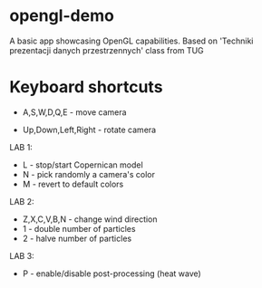 # opengl-demo
A basic app showcasing OpenGL capabilities. Based on 'Techniki prezentacji danych przestrzennych' class from TUG

# Keyboard shortcuts

* A,S,W,D,Q,E - move camera

* Up,Down,Left,Right - rotate camera 

LAB 1:

* L - stop/start Copernican model
* N - pick randomly a camera's color
* M - revert to default colors

LAB 2:

* Z,X,C,V,B,N - change wind direction
* 1 - double number of particles
* 2 - halve number of particles

LAB 3:

* P - enable/disable post-processing (heat wave)

